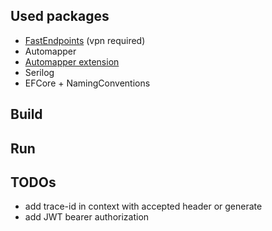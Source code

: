 
## Used packages
- [FastEndpoints](https://fast-endpoints.com/) (vpn required)
- Automapper
- [Automapper extension](https://github.com/noncommunicado/KutCode.AutoMapper.Extensions)
- Serilog
- EFCore + NamingConventions

## Build

## Run

## TODOs
- add trace-id in context with accepted header or generate 
- add JWT bearer authorization
